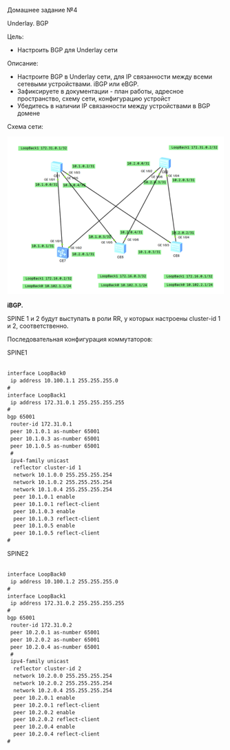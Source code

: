 Домашнее задание №4

Underlay. BGP

Цель:

 - Настроить BGP для Underlay сети

Описание:

 - Настроите BGP в Underlay сети, для IP связанности между всеми сетевыми устройствами. iBGP или eBGP.
 - Зафиксируете в документации - план работы, адресное пространство, схему сети, конфигурацию устройст
 - Убедитесь в наличии IP связанности между устройствами в BGP домене

Схема сети:

![CLOS](CLOS_IP+Lo.png)

**iBGP.**

SPINE 1 и 2 будут выступать в роли RR, у которых настроены cluster-id 1 и 2, соответственно.

Последовательная конфигурация коммутаторов:

SPINE1

```html

interface LoopBack0
 ip address 10.100.1.1 255.255.255.0
#
interface LoopBack1
 ip address 172.31.0.1 255.255.255.255
#
bgp 65001
 router-id 172.31.0.1
 peer 10.1.0.1 as-number 65001
 peer 10.1.0.3 as-number 65001
 peer 10.1.0.5 as-number 65001
 #
 ipv4-family unicast
  reflector cluster-id 1
  network 10.1.0.0 255.255.255.254
  network 10.1.0.2 255.255.255.254
  network 10.1.0.4 255.255.255.254
  peer 10.1.0.1 enable
  peer 10.1.0.1 reflect-client
  peer 10.1.0.3 enable
  peer 10.1.0.3 reflect-client
  peer 10.1.0.5 enable
  peer 10.1.0.5 reflect-client
#


```

SPINE2

```html

interface LoopBack0
 ip address 10.100.1.2 255.255.255.0
#
interface LoopBack1
 ip address 172.31.0.2 255.255.255.255
#
bgp 65001
 router-id 172.31.0.2
 peer 10.2.0.1 as-number 65001
 peer 10.2.0.2 as-number 65001
 peer 10.2.0.4 as-number 65001
 #
 ipv4-family unicast
  reflector cluster-id 2
  network 10.2.0.0 255.255.255.254
  network 10.2.0.2 255.255.255.254
  network 10.2.0.4 255.255.255.254
  peer 10.2.0.1 enable
  peer 10.2.0.1 reflect-client
  peer 10.2.0.2 enable
  peer 10.2.0.2 reflect-client
  peer 10.2.0.4 enable
  peer 10.2.0.4 reflect-client
#


```
